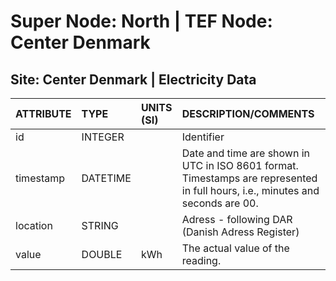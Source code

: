 # Super Node: North | TEF Node: Center Denmark

## Site: Center Denmark | Electricity Data 

| ATTRIBUTE   | TYPE     | UNITS (SI)   | DESCRIPTION/COMMENTS                                                                                                           |
|:------------|:---------|:-------------|:-------------------------------------------------------------------------------------------------------------------------------|
| id          | INTEGER  |           | Identifier                                                                                                                     |
| timestamp   | DATETIME |           | Date and time are shown in UTC in ISO 8601 format. Timestamps are represented in full hours, i.e., minutes and seconds are 00. |
| location    | STRING   |           | Adress - following DAR (Danish Adress Register)                                                                                |
| value       | DOUBLE   | kWh          | The actual value of the reading.                                                                                               |

